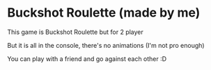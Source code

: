 # Buckshot Roulette (made by me)
This game is Buckshot Roulette but for 2 player

But it is all in the console, there's no animations (I'm not pro enough)

You can play with a friend and go against each other :D
